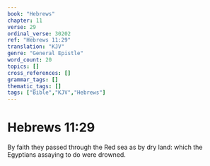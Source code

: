 ```yaml
---
book: "Hebrews"
chapter: 11
verse: 29
ordinal_verse: 30202
ref: "Hebrews 11:29"
translation: "KJV"
genre: "General Epistle"
word_count: 20
topics: []
cross_references: []
grammar_tags: []
thematic_tags: []
tags: ["Bible","KJV","Hebrews"]
---
```


# Hebrews 11:29

By faith they passed through the Red sea as by dry land: which the Egyptians assaying to do were drowned.
